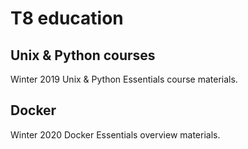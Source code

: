 
# T8 education 

## Unix & Python courses

Winter 2019 Unix & Python Essentials course materials.

## Docker

Winter 2020 Docker Essentials overview materials.
